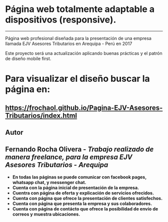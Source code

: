 # Página web totalmente adaptable a dispositivos (responsive).
---

Página web profesional diseñada para la presentación de una empresa llamada EJV Asesores Tributarios en Arequipa - Perú en 2017

Este proyecto será una actualización aplicando buenas prácticas y el patrón de diseño mobile first.

# Para visualizar el diseño buscar la página en: 
  ## https://frochaol.github.io/Pagina-EJV-Asesores-Tributarios/index.html

## Autor

**Fernando Rocha Olivera** - *Trabajo realizado de manera freelance, para la empresa EJV Asesores Tributarios - Arequipa* 
---

* **En todas las páginas se puede comunicar con facebook pages, whatsapp chat, y messenger chat.**
* **Cuenta con la página inicial de presentación de la empresa.**
* **Cuentra con página de oferta y explicación de servicios ofrecidos.**
* **Cuenta con página que ofrece la presentación de clientes satisfechos.**
* **Cuenta con página que presenta la empresa y sus colaboradores.**
* **Cuenta con página de contácto que ofrece la posibilidad de envío de correos y muestra ubicaciones.**

